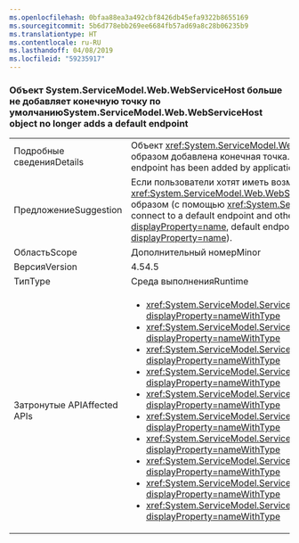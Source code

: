 ```yaml
---
ms.openlocfilehash: 0bfaa88ea3a492cbf8426db45efa9322b8655169
ms.sourcegitcommit: 5b6d778ebb269ee6684fb57ad69a8c28b06235b9
ms.translationtype: HT
ms.contentlocale: ru-RU
ms.lasthandoff: 04/08/2019
ms.locfileid: "59235917"
---
```

### <a name="systemservicemodelwebwebservicehost-object-no-longer-adds-a-default-endpoint"></a><span data-ttu-id="f7ecc-101">Объект System.ServiceModel.Web.WebServiceHost больше не добавляет конечную точку по умолчанию</span><span class="sxs-lookup"><span data-stu-id="f7ecc-101">System.ServiceModel.Web.WebServiceHost object no longer adds a default endpoint</span></span>

|   |   |
|---|---|
|<span data-ttu-id="f7ecc-102">Подробные сведения</span><span class="sxs-lookup"><span data-stu-id="f7ecc-102">Details</span></span>|<span data-ttu-id="f7ecc-103">Объект <xref:System.ServiceModel.Web.WebServiceHost> теперь не добавляет конечную точку по умолчанию, если в коде приложения явным образом добавлена конечная точка.</span><span class="sxs-lookup"><span data-stu-id="f7ecc-103">The <xref:System.ServiceModel.Web.WebServiceHost> object no longer adds a default endpoint if an explicit endpoint has been added by application code.</span></span>|
|<span data-ttu-id="f7ecc-104">Предложение</span><span class="sxs-lookup"><span data-stu-id="f7ecc-104">Suggestion</span></span>|<span data-ttu-id="f7ecc-105">Если пользователи хотят иметь возможность подключаться к конечной точке по умолчанию и другие явные конечные точки были добавлены в <xref:System.ServiceModel.Web.WebServiceHost?displayProperty=name>, конечные точки по умолчанию необходимо также добавить явным образом (с помощью <xref:System.ServiceModel.ServiceHostBase.AddDefaultEndpoints?displayProperty=name>).</span><span class="sxs-lookup"><span data-stu-id="f7ecc-105">If users will expect to be able to connect to a default endpoint and other explicit endpoints have been added to the <xref:System.ServiceModel.Web.WebServiceHost?displayProperty=name>, default endpoints should also be added explicitly (using <xref:System.ServiceModel.ServiceHostBase.AddDefaultEndpoints?displayProperty=name>).</span></span>|
|<span data-ttu-id="f7ecc-106">Область</span><span class="sxs-lookup"><span data-stu-id="f7ecc-106">Scope</span></span>|<span data-ttu-id="f7ecc-107">Дополнительный номер</span><span class="sxs-lookup"><span data-stu-id="f7ecc-107">Minor</span></span>|
|<span data-ttu-id="f7ecc-108">Версия</span><span class="sxs-lookup"><span data-stu-id="f7ecc-108">Version</span></span>|<span data-ttu-id="f7ecc-109">4.5</span><span class="sxs-lookup"><span data-stu-id="f7ecc-109">4.5</span></span>|
|<span data-ttu-id="f7ecc-110">Тип</span><span class="sxs-lookup"><span data-stu-id="f7ecc-110">Type</span></span>|<span data-ttu-id="f7ecc-111">Среда выполнения</span><span class="sxs-lookup"><span data-stu-id="f7ecc-111">Runtime</span></span>|
|<span data-ttu-id="f7ecc-112">Затронутые API</span><span class="sxs-lookup"><span data-stu-id="f7ecc-112">Affected APIs</span></span>|<ul><li><xref:System.ServiceModel.ServiceHost.AddServiceEndpoint(System.Type,System.ServiceModel.Channels.Binding,System.String)?displayProperty=nameWithType></li><li><xref:System.ServiceModel.ServiceHost.AddServiceEndpoint(System.Type,System.ServiceModel.Channels.Binding,System.Uri)?displayProperty=nameWithType></li><li><xref:System.ServiceModel.ServiceHost.AddServiceEndpoint(System.Type,System.ServiceModel.Channels.Binding,System.String,System.Uri)?displayProperty=nameWithType></li><li><xref:System.ServiceModel.ServiceHost.AddServiceEndpoint(System.Type,System.ServiceModel.Channels.Binding,System.Uri,System.Uri)?displayProperty=nameWithType></li><li><xref:System.ServiceModel.ServiceHost.AddServiceEndpoint(System.Type,System.ServiceModel.Channels.Binding,System.Uri,System.Uri)?displayProperty=nameWithType></li><li><xref:System.ServiceModel.ServiceHostBase.AddServiceEndpoint(System.ServiceModel.Description.ServiceEndpoint)?displayProperty=nameWithType></li><li><xref:System.ServiceModel.ServiceHostBase.AddServiceEndpoint(System.String,System.ServiceModel.Channels.Binding,System.String)?displayProperty=nameWithType></li><li><xref:System.ServiceModel.ServiceHostBase.AddServiceEndpoint(System.String,System.ServiceModel.Channels.Binding,System.Uri)?displayProperty=nameWithType></li><li><xref:System.ServiceModel.ServiceHostBase.AddServiceEndpoint(System.String,System.ServiceModel.Channels.Binding,System.String,System.Uri)?displayProperty=nameWithType></li><li><xref:System.ServiceModel.ServiceHostBase.AddServiceEndpoint(System.String,System.ServiceModel.Channels.Binding,System.Uri,System.Uri)?displayProperty=nameWithType></li></ul>|
